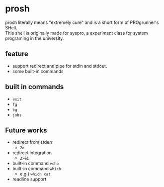 # prosh 

prosh literally means "extremely cure" and is a short form of PROgrunner's SHell.  
This shell is originally made for syspro, a experiment class for system programing in the university.

## feature
- support redirect and pipe for stdin and stdout.
- some built-in commands

## built in commands
- `exit`
- `fg`
- `bg`
- `jobs`

## Future works
- redirect from stderr
  - `2>` 
- redirect integration
  - `2>&1`
- built-in command `echo`
- built-in command `which`
  - e.g.) `which cat`
- readline support
